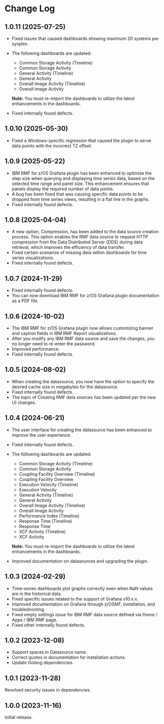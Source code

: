 # Change Log

## 1.0.11 (2025-07-25)

- Fixed issues that caused dashboards showing maximum 20 systems per sysplex. 
- The following dashboards are updated:
	- Common Storage Activity (Timeline)
	- Common Storage Activity
	- General Activity (Timeline)
	- General Activity
	- Overall Image Activity (Timeline)
	- Overall Image Activity

   **Note:** You must re-import the dashboards to utilize the latest enhancements in the dashboards.
- Fixed internally found defects.
   
## 1.0.10 (2025-05-30)

- Fixed a Windows-specific regression that caused the plugin to serve data points with the incorrect TZ offset.

## 1.0.9 (2025-05-22)

- IBM RMF for z/OS Grafana plugin has been enhanced to optimize the step size when querying and displaying time series data, based on the selected time range and panel size. This enhancement ensures that panels display the required number of data points.
- A bug has been fixed that was causing specific data points to be dropped from time series views, resulting in a flat line in the graphs.
- Fixed internally found defects.

## 1.0.8 (2025-04-04)

- A new option, Compression, has been added to the data source creation process. This option enables the RMF data source to request HTTP compression from the Data Distributed Server (DDS) during data retrieval, which improves the efficiency of data transfer.
- Fixed certain scenarios of missing data within dashboards for time series visualizations.
- Fixed internally found defects.

## 1.0.7 (2024-11-29)

- Fixed internally found defects.
- You can now download IBM RMF for z/OS Grafana plugin documentation as a PDF file.

## 1.0.6 (2024-10-02)

- The IBM RMF for z/OS Grafana plugin now allows customizing banner and caption fields in IBM RMF Report visualizations.
- After you modify any IBM RMF data source and save the changes, you no longer need to re-enter the password.
- Improved performance.
- Fixed internally found defects.

## 1.0.5 (2024-08-02)

- When creating the datasource, you now have the option to specify the desired cache size in megabytes for the datasource.
- Fixed internally found defects.
- The topic of Creating RMF data sources has been updated per the new UI changes.

## 1.0.4 (2024-06-21)

- The user interface for creating the datasource has been enhanced to improve the user experience.
- Fixed internally found defects.
- The following dashboards are updated:
	- Common Storage Activity (Timeline)
	- Common Storage Activity
	- Coupling Facility Overview (Timeline)
	- Coupling Facility Overview
	- Execution Velocity (Timeline)
	- Execution Velocity
	- General Activity (Timeline)
	- General Activity
	- Overall Image Activity (Timeline)
	- Overall Image Activity
	- Performance Index (Timeline)
	- Response Time (Timeline)
	- Response Time
	- XCF Activity (Timeline)
	- XCF Activity  
	
	**Note:** You must re-import the dashboards to utilize the latest enhancements in the dashboards.
- Improved documentation on datasources and upgrading the plugin.

## 1.0.3 (2024-02-29)

- Time-series dashboards plot graphs correctly even when NaN values are in the historical data.
- Fixed specific issues related to the support of Grafana v10.x.x.
- Improved documentation on Grafana through z/OSMF, installation, and troubleshooting.
- Fixed empty settings issue for IBM RMF data source defined via Home / Apps / IBM RMF page.
- Fixed other internally found defects.

## 1.0.2 (2023-12-08)

- Support spaces in Datasource name.
- Correct quotes in documentation for installation actions.
- Update Golang dependencies.

## 1.0.1 (2023-11-28)

Resolved security issues in dependencies.

## 1.0.0 (2023-11-16)

Initial release.
